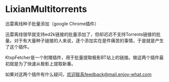 LixianMultitorrents
===================

迅雷离线种子批量添加（google Chrome插件）

迅雷离线很早就支持ed2k链接的批量添加了，但却迟迟不支持Torrents链接的批量。对于有大量种子链接的人来说，逐个添加实在是件痛苦的事情，于是就是产生了这个插件。

KtxpFetcher是一个附赠插件，用于批量提取极影BT站上的链接。做这两个插件最初就是为了快速从极影上提取新番。

如果对这两个插件有什么疑问，欢迎联系feedback@mail.enjoy-what.com
